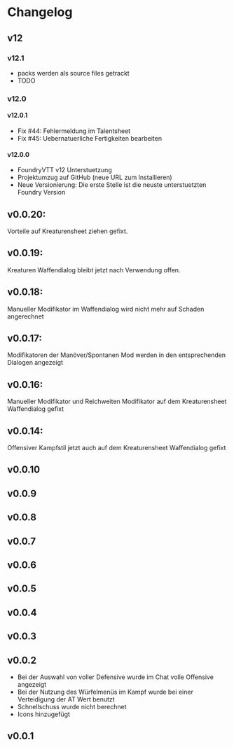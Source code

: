 # Changelog

## v12

### v12.1

- packs werden als source files getrackt
- TODO

### v12.0

#### v12.0.1

- Fix #44: Fehlermeldung im Talentsheet
- Fix #45: Uebernatuerliche Fertigkeiten bearbeiten

#### v12.0.0

- FoundryVTT v12 Unterstuetzung
- Projektumzug auf GitHub (neue URL zum Installieren)
- Neue Versionierung: Die erste Stelle ist die neuste unterstuetzten Foundry Version

## v0.0.20:

Vorteile auf Kreaturensheet ziehen gefixt.

## v0.0.19:

Kreaturen Waffendialog bleibt jetzt nach Verwendung offen.

## v0.0.18:

Manueller Modifikator im Waffendialog wird nicht mehr auf Schaden angerechnet

## v0.0.17:

Modifikatoren der Manöver/Spontanen Mod werden in den entsprechenden Dialogen angezeigt

## v0.0.16:

Manueller Modifikator und Reichweiten Modifikator auf dem Kreaturensheet Waffendialog gefixt

## v0.0.14:

Offensiver Kampfstil jetzt auch auf dem Kreaturensheet Waffendialog gefixt

## v0.0.10

## v0.0.9

## v0.0.8

## v0.0.7

## v0.0.6

## v0.0.5

## v0.0.4

## v0.0.3

## v0.0.2

- Bei der Auswahl von voller Defensive wurde im Chat volle Offensive angezeigt
- Bei der Nutzung des Würfelmenüs im Kampf wurde bei einer Verteidigung der AT Wert benutzt
- Schnellschuss wurde nicht berechnet
- Icons hinzugefügt

## v0.0.1
